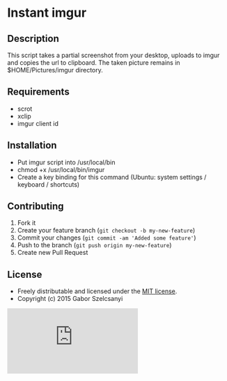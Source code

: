 Instant imgur
================

## Description
This script takes a partial screenshot from your desktop, uploads to imgur and copies the url to clipboard.
The taken picture remains in $HOME/Pictures/imgur directory.

## Requirements
- scrot
- xclip
- imgur client id

## Installation
- Put imgur script into /usr/local/bin
- chmod +x /usr/local/bin/imgur
- Create a key binding for this command (Ubuntu: system settings / keyboard / shortcuts)

## Contributing

1. Fork it
2. Create your feature branch (`git checkout -b my-new-feature`)
3. Commit your changes (`git commit -am 'Added some feature'`)
4. Push to the branch (`git push origin my-new-feature`)
5. Create new Pull Request

## License

* Freely distributable and licensed under the [MIT license](http://szelcsanyi.mit-license.org/2015/license.html).
* Copyright (c) 2015 Gabor Szelcsanyi

[![image](https://ga-beacon.appspot.com/UA-56493884-1/instant-imgur/README.md)](https://github.com/szelcsanyi/instant-imgur)

